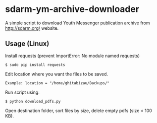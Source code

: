 # sdarm-ym-archive-downloader
A simple script to download Youth Messenger publication archive from http://sdarm.org/ website.

## Usage (Linux)
Install requests (prevent ImportError: No module named requests)

```$ sudo pip install requests```

Edit location where you want the files to be saved.

```Example: location = "/home/ghitabizau/Backups/"```

Run script using:

```$ python download_pdfs.py```

Open destination folder, sort files by size, delete empty pdfs (size < 100 KB).
